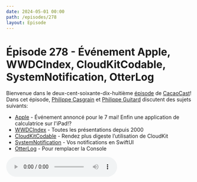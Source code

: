 ```yaml
---
date: 2024-05-01 00:00
path: /episodes/278
layout: Episode
---
```

# Épisode 278 - Événement Apple, WWDCIndex, CloudKitCodable, SystemNotification, OtterLog
<p>Bienvenue dans le deux-cent-soixante-dix-huiti&egrave;me&nbsp;<a href="https://cacaocast.com/media/cacaocast_278.mp3" title="CacaoCast Episode 278">épisode</a> de <a href="https://mastodon.world/@cacaocast" title="CacaoCast sur Mastodon.world">CacaoCast</a>! Dans cet épisode, <a href="https://mastodon.social/@philippec" title="Philippe Casgrain sur Mastodon.social">Philippe Casgrain</a> et <a href="https://mastodon.social/@philippeguitard" title="Philippe Guitard sur Mastodon.social">Philippe Guitard</a> discutent des sujets suivants:</p>
<ul>
<li><a href="https://www.apple.com/ca/fr/apple-events/" title="Apple">Apple</a> - Événement annoncé pour le 7 mai! Enfin une application de calculatrice sur l'iPad!?</li>
<li><a href="https://nonstrict.eu/wwdcindex/" title="WWDCIndex">WWDCIndex</a> - Toutes les présentations depuis 2000</li>
<li><a href="https://swiftpackageindex.com/insidegui/CloudKitCodable/0.3.0/documentation/cloudkitcodable" title="CloudKitCodable">CloudKitCodable</a> - Rendez plus digeste l’utilisation de CloudKit</li>
<li><a href="https://github.com/danielsaidi/SystemNotification" title="SystemNotification">SystemNotification</a> - Vos notifications en SwiftUI</li>
<li><a href="https://mastodon.social/@_tim______/112362544008683197" title="OtterLog">OtterLog</a> - Pour remplacer la Console</li>
</ul>
<p><audio controls><source src="https://cacaocast.com/media/cacaocast_278.mp3" type="audio/mpeg"><source src="https://cacaocast.com/media/cacaocast_278.mp3" type="audio/mp4">Votre navigateur ne supporte pas l'élément audio / Your browser does not support the audio element.</audio></p>
